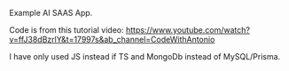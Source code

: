 Example AI SAAS App.

Code is from this tutorial video:
https://www.youtube.com/watch?v=ffJ38dBzrlY&t=17997s&ab_channel=CodeWithAntonio

I have only used JS instead if TS and MongoDb instead of MySQL/Prisma.
